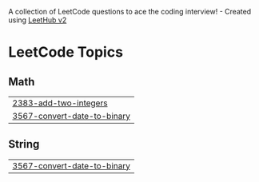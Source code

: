 A collection of LeetCode questions to ace the coding interview! - Created using [LeetHub v2](https://github.com/arunbhardwaj/LeetHub-2.0)
<!---LeetCode Topics Start-->
# LeetCode Topics
## Math
|  |
| ------- |
| [2383-add-two-integers](https://github.com/nurel2009/Leetcode/tree/master/2383-add-two-integers) |
| [3567-convert-date-to-binary](https://github.com/nurel2009/Leetcode/tree/master/3567-convert-date-to-binary) |
## String
|  |
| ------- |
| [3567-convert-date-to-binary](https://github.com/nurel2009/Leetcode/tree/master/3567-convert-date-to-binary) |
<!---LeetCode Topics End-->